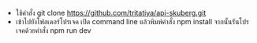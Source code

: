 - ใช้คำสั่ง git clone https://github.com/tritatiya/api-skuberg.git 
- เข้าไปยังโฟลเดอร์โปรเจค เปิด command line แล้วพิมพ์คำสั่ง npm install จากนั้นรันโปรเจคด้วยคำสั่ง npm run dev
 
